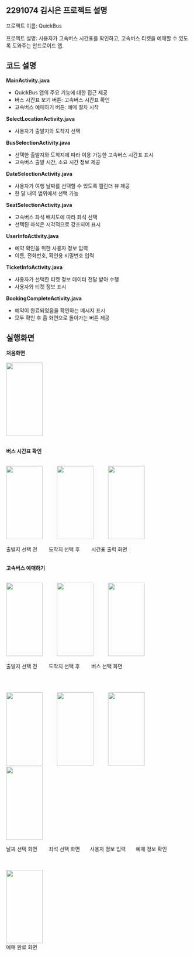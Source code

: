 2291074 김시은
프로젝트 설명
----
프로젝트 이름: QuickBus

프로젝트 설명: 사용자가 고속버스 시간표를 확인하고, 고속버스 티켓을 예매할 수 있도록 도와주는 안드로이드 앱. 


코드 설명
------
<b>MainActivity.java</b>

- QuickBus 앱의 주요 기능에 대한 접근 제공
- 버스 시간표 보기 버튼: 고속버스 시간표 확인
- 고속버스 예매하기 버튼: 예매 절차 시작


<b>SelectLocationActivity.java</b>

- 사용자가 출발지와 도착지 선택 

<b>BusSelectionActivity.java</b>

- 선택한 출발지와 도착지에 따라 이용 가능한 고속버스 시간표 표시
- 고속버스 출발 시간, 소요 시간 정보 제공

<b>DateSelectionActivity.java</b>

- 사용자가 여행 날짜를 선택할 수 있도록 캘린더 뷰 제공
- 한 달 내의 범위에서 선택 가능

<b>SeatSelectionActivity.java</b>

- 고속버스 좌석 배치도에 따라 좌석 선택
- 선택된 좌석은 시각적으로 강조되어 표시

<b>UserInfoActivity.java</b>

- 예약 확인을 위한 사용자 정보 입력
- 이름, 전화번호, 확인용 비밀번호 입력

<b>TicketInfoActivity.java</b>

- 사용자가 선택한 티켓 정보 데이터 전달 받아 수행
- 사용자와 티켓 정보 표시

<b>BookingCompleteActivity.java</b>

- 예약이 완료되었음을 확인하는 메시지 표시
- 모두 확인 후 홈 화면으로 돌아가는 버튼 제공

실행화면
----
<b>처음화면</b>
<br><br>
<img src="https://github.com/nulbose/android_QuickBus/assets/126133845/298269ff-6169-4237-ad51-341ae2b14946" width="100" height="200"/> 

<br>
<b>버스 시간표 확인</b>
<br><br>
<p align="LEFT">
  <img src="https://github.com/nulbose/android_QuickBus/assets/126133845/67f8e4d5-2bd9-4219-822e-3073b6edafa8" width="100" height="200" /> &nbsp;&nbsp;&nbsp;&nbsp;&nbsp;&nbsp;&nbsp;&nbsp; 
  <img src="https://github.com/nulbose/android_QuickBus/assets/126133845/208e9b05-7007-4ce6-be22-888338a7da39" width="100" height="200" />  &nbsp;&nbsp;&nbsp;&nbsp;&nbsp;&nbsp;&nbsp;&nbsp;
  <img src="https://github.com/nulbose/android_QuickBus/assets/126133845/e08ab614-37f7-4998-b436-f8fc97d45ec1" width="100" height="200" />
</p>
<p align="LEFT">
출발지 선택 전 &nbsp;&nbsp;&nbsp;&nbsp;&nbsp;&nbsp;
도착지 선택 후 &nbsp;&nbsp;&nbsp;&nbsp;&nbsp;&nbsp;
시간표 출력 화면
</p>
<br>
<b>고속버스 예매하기</b>
<br><br>
<p align="LEFT">
  <img src="https://github.com/nulbose/android_QuickBus/assets/126133845/67f8e4d5-2bd9-4219-822e-3073b6edafa8" width="100" height="200" />
    &nbsp;&nbsp;&nbsp;&nbsp;&nbsp;&nbsp;&nbsp;&nbsp;
<img src="https://github.com/nulbose/android_QuickBus/assets/126133845/208e9b05-7007-4ce6-be22-888338a7da39" width="100" height="200" />
  &nbsp;&nbsp;&nbsp;&nbsp;&nbsp;&nbsp;&nbsp;&nbsp;
  <img src="https://github.com/nulbose/android_QuickBus/assets/126133845/911bd490-7a87-43f7-946a-fae4fbf94188"  width="100" height="200" />
</p>
<p align="LEFT">
출발지 선택 전 &nbsp;&nbsp;&nbsp;&nbsp;&nbsp;&nbsp;
도착지 선택 후 &nbsp;&nbsp;&nbsp;&nbsp;&nbsp;&nbsp;
버스 선택 화면
</p>
<br><br>
<p align="LEFT">  
  <img src="https://github.com/nulbose/android_QuickBus/assets/126133845/62eccc03-8f37-49bd-90dc-fffed3ace494" width="100" height="200"/>
&nbsp;&nbsp;&nbsp;&nbsp;&nbsp;&nbsp;&nbsp;&nbsp;
  <img src="https://github.com/nulbose/android_QuickBus/assets/126133845/d2291a36-91cb-46aa-9f2c-866fa1a1f763"  width="100" height="200" />  
&nbsp;&nbsp;&nbsp;&nbsp;&nbsp;&nbsp;&nbsp;&nbsp;
<img src="https://github.com/nulbose/android_QuickBus/assets/126133845/b2dc2c0e-04cd-4704-9f7b-8ab96dd80d8e"  width="100" height="200" />
  &nbsp;&nbsp;&nbsp;&nbsp;&nbsp;&nbsp;&nbsp;&nbsp;
<img src="https://github.com/nulbose/android_QuickBus/assets/126133845/1944fd29-4f1b-408c-9c67-27ea1ca49351"  width="100" height="200" />

</p>
<p align="LEFT">
날짜 선택 화면     &nbsp;&nbsp;&nbsp;&nbsp;&nbsp;&nbsp;
좌석 선택 화면    &nbsp;&nbsp;&nbsp;&nbsp;&nbsp;
사용자 정보 입력 &nbsp;&nbsp;&nbsp;&nbsp;&nbsp;
예매 정보 확인
</p>
<br><br>
  <img src="https://github.com/nulbose/android_QuickBus/assets/126133845/532a22c9-fa20-4966-ae5b-c0df22347fc7" width="100" height="200" />
  <br>
  예매 완료 화면

